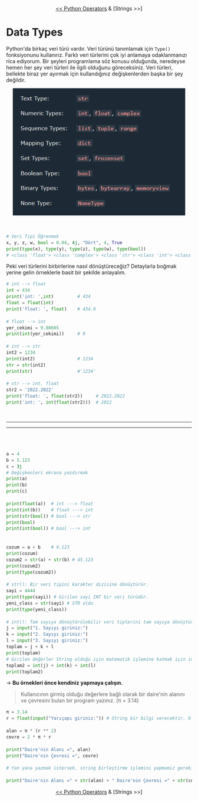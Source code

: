 <div align="center">

[<< Python Operators](../2-Operators/Python_Operators.md) & [Strings >>]

</div>

# **Data Types**

Python'da birkaç veri türü vardır. Veri türünü tanımlamak için ```Type()``` fonksiyonunu kullanırız. Farklı veri türlerini çok iyi anlamaya odaklanmanızı rica ediyorum. Bir şeyleri programlama söz konusu olduğunda, neredeyse hemen her şey veri türleri ile ilgili olduğunu göreceksiniz.
Veri türleri, bellekte biraz yer ayırmak için kullandığınız değişkenlerden başka bir şey değildir.
<div align="center">

![Data_Types](Data_Types.png)

</div>

</br>

```py
# Veri Tipi Öğrenmek
x, y, z, w, bool = 0.04, 4j, "Dört", 4, True 
print(type(x), type(y), type(z), type(w), type(bool))
# <class 'float'> <class 'complex'> <class 'str'> <class 'int'> <class 'bool'>
```

Peki veri türlerini birbirlerine nasıl dönüştüreceğiz? Detaylarla boğmak yerine gelin örneklerle basit bir şekilde anlayalım.

```py
# int --> float
int = 434
print('int: ',int)         # 434
float = float(int)
print('float: ', float)    # 434.0

# float --> int
yer_cekimi = 9.80665
print(int(yer_cekimi))     # 9

# int --> str
int2 = 1234
print(int2)                # 1234
str = str(int2)
print(str)                 #'1234'

# str --> int, float
str2 = '2022.2022'
print('float: ', float(str2))     # 2022.2022
print('int: ', int(float(str2)))  # 2022

```
<br/> 

________________________________
________________________________

<br/>
<br/>

```py
a = 4
b = 5.123
c = 3j
# Değişkenleri ekrana yazdırmak
print(a)
print(b)
print(c)

print(float(a))  # int ---> float
print(int(b))    # float ---> int
print(str(bool)) # bool ---> str
print(bool)
print(int(bool)) # bool ---> int


cozum = a + b    # 9.123
print(cozum)
cozum2 = str(a) + str(b) # 45.123
print(cozum2)
print(type(cozum2))

# str(): Bir veri tipini karakter dizisine dönüştürür.
sayi = 4444
print(type(sayi)) # Girilen sayi INT bir veri türüdür.
yeni_class = str(sayi) # STR oldu
print(type(yeni_class))

# int(): Tam sayıya dönüştürülebilir veri tiplerini tam sayıya dönüştürür.
j = input("1. Sayıyı giriniz:")
k = input("2. Sayıyı giriniz:")
l = input("3. Sayıyı giriniz:")
toplam = j + k + l
print(toplam) 
# Girilen değerler String olduğu için matematik işlemine katmak için int dönüşümünü yaptım.
toplam2 = int(j) + int(k) + int(l)
print(toplam2) 
```
-> **Bu örnekleri önce kendiniz yapmaya çalışın.**

> Kullanıcının girmiş olduğu değerlere bağlı olarak bir daire'nin alanını ve çevresini bulan bir program yazınız. 
(π = 3.14)

```py
π = 3.14
r = float(input("Yarıçapı giriniz:")) # String bir bilgi verecektir. O yüzden başına float getirdim

alan = π * (r ** 2)
cevre = 2 * π * r

print("Daire'nin Alanı =", alan)
print("Daire'nin Çevresi =", cevre)

# Yan yana yazmak istersek, string birleştirme işlemini yapmamız gerekiyor.

print("Daire'nin Alanı =" + str(alan) + " Daire'nin Çevresi =" + str(cevre))
```
<div align="center">

[<< Python Operators](../2-Operators/Python_Operators.md) & [Strings >>]

</div>